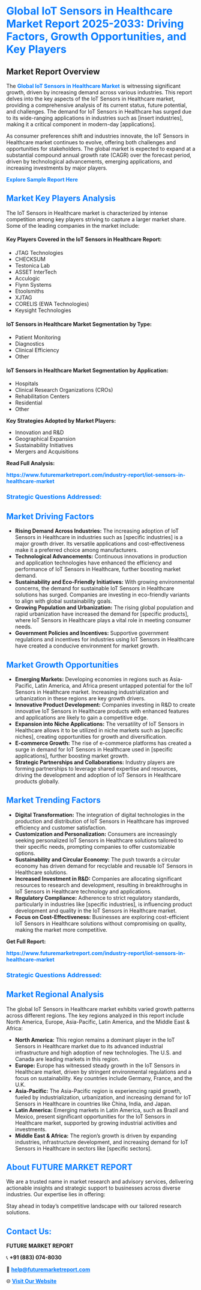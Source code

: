 <h1 style="color: #007BFF;">Global IoT Sensors in Healthcare Market Report 2025-2033: Driving Factors, Growth Opportunities, and Key Players</h1>

<section id="overview">
<h2>Market Report Overview</h2>
<p>The <a href="https://www.futuremarketreport.com/industry-report/iot-sensors-in-healthcare-market" style="color: #007BFF; text-decoration: none;"><strong>Global IoT Sensors in Healthcare Market</strong></a> is witnessing significant growth, driven by increasing demand across various industries. This report delves into the key aspects of the IoT Sensors in Healthcare market, providing a comprehensive analysis of its current status, future potential, and challenges. The demand for IoT Sensors in Healthcare has surged due to its wide-ranging applications in industries such as [insert industries], making it a critical component in modern-day [applications].</p>
<p>As consumer preferences shift and industries innovate, the IoT Sensors in Healthcare market continues to evolve, offering both challenges and opportunities for stakeholders. The global market is expected to expand at a substantial compound annual growth rate (CAGR) over the forecast period, driven by technological advancements, emerging applications, and increasing investments by major players.</p>
</section>

<section id="overview">
<p><a href="https://www.futuremarketreport.com/request-sample/reportId=46621" style="color: #007BFF; text-decoration: none;"><strong>Explore Sample Report Here</strong></a></p>
</section>

<section id="key-players">
<h2 style="color: #007BFF;">Market Key Players Analysis</h2>
<p>The IoT Sensors in Healthcare market is characterized by intense competition among key players striving to capture a larger market share. Some of the leading companies in the market include:</p>
<h4>Key Players Covered in the IoT Sensors in Healthcare Report:</h4>
<ul><li>JTAG Technologies</li><li>CHECKSUM</li><li>Testonica Lab</li><li>ASSET InterTech</li><li>Acculogic</li><li>Flynn Systems</li><li>Etoolsmiths</li><li>XJTAG</li><li>CORELIS (EWA Technologies)</li><li>Keysight Technologies</li></ul>
<h4>IoT Sensors in Healthcare Market Segmentation by Type:</h4>
<ul><li>Patient Monitoring</li><li>Diagnostics</li><li>Clinical Efficiency</li><li>Other</li></ul>

<h4>IoT Sensors in Healthcare Market Segmentation by Application:</h4>
<ul><li>Hospitals</li><li>Clinical Research Organizations (CROs)</li><li>Rehabilitation Centers</li><li>Residential</li><li>Other</li></ul>
<p><strong>Key Strategies Adopted by Market Players:</strong></p>
<ul>
<li>Innovation and R&D</li>
<li>Geographical Expansion</li>
<li>Sustainability Initiatives</li>
<li>Mergers and Acquisitions</li>
</ul>
</section>

<section>
<p><strong>Read Full Analysis: </strong></p><a href="https://www.futuremarketreport.com/industry-report/iot-sensors-in-healthcare-market" style="color: #007BFF; text-decoration: none;"><strong>https://www.futuremarketreport.com/industry-report/iot-sensors-in-healthcare-market</strong></a>
<h3 style="color: #007BFF;">Strategic Questions Addressed:</h3>
</section>

<section id="driving-factors">
<h2 style="color: #007BFF;">Market Driving Factors</h2>
<ul>
<li><strong>Rising Demand Across Industries:</strong> The increasing adoption of IoT Sensors in Healthcare in industries such as [specific industries] is a major growth driver. Its versatile applications and cost-effectiveness make it a preferred choice among manufacturers.</li>
<li><strong>Technological Advancements:</strong> Continuous innovations in production and application technologies have enhanced the efficiency and performance of IoT Sensors in Healthcare, further boosting market demand.</li>
<li><strong>Sustainability and Eco-Friendly Initiatives:</strong> With growing environmental concerns, the demand for sustainable IoT Sensors in Healthcare solutions has surged. Companies are investing in eco-friendly variants to align with global sustainability goals.</li>
<li><strong>Growing Population and Urbanization:</strong> The rising global population and rapid urbanization have increased the demand for [specific products], where IoT Sensors in Healthcare plays a vital role in meeting consumer needs.</li>
<li><strong>Government Policies and Incentives:</strong> Supportive government regulations and incentives for industries using IoT Sensors in Healthcare have created a conducive environment for market growth.</li>
</ul>
</section>

<section id="growth-opportunities">
<h2 style="color: #007BFF;">Market Growth Opportunities</h2>
<ul>
<li><strong>Emerging Markets:</strong> Developing economies in regions such as Asia-Pacific, Latin America, and Africa present untapped potential for the IoT Sensors in Healthcare market. Increasing industrialization and urbanization in these regions are key growth drivers.</li>
<li><strong>Innovative Product Development:</strong> Companies investing in R&D to create innovative IoT Sensors in Healthcare products with enhanced features and applications are likely to gain a competitive edge.</li>
<li><strong>Expansion into Niche Applications:</strong> The versatility of IoT Sensors in Healthcare allows it to be utilized in niche markets such as [specific niches], creating opportunities for growth and diversification.</li>
<li><strong>E-commerce Growth:</strong> The rise of e-commerce platforms has created a surge in demand for IoT Sensors in Healthcare used in [specific applications], further boosting market growth.</li>
<li><strong>Strategic Partnerships and Collaborations:</strong> Industry players are forming partnerships to leverage shared expertise and resources, driving the development and adoption of IoT Sensors in Healthcare products globally.</li>
</ul>
</section>

<section id="trending-factors">
<h2 style="color: #007BFF;">Market Trending Factors</h2>
<ul>
<li><strong>Digital Transformation:</strong> The integration of digital technologies in the production and distribution of IoT Sensors in Healthcare has improved efficiency and customer satisfaction.</li>
<li><strong>Customization and Personalization:</strong> Consumers are increasingly seeking personalized IoT Sensors in Healthcare solutions tailored to their specific needs, prompting companies to offer customizable options.</li>
<li><strong>Sustainability and Circular Economy:</strong> The push towards a circular economy has driven demand for recyclable and reusable IoT Sensors in Healthcare solutions.</li>
<li><strong>Increased Investment in R&D:</strong> Companies are allocating significant resources to research and development, resulting in breakthroughs in IoT Sensors in Healthcare technology and applications.</li>
<li><strong>Regulatory Compliance:</strong> Adherence to strict regulatory standards, particularly in industries like [specific industries], is influencing product development and quality in the IoT Sensors in Healthcare market.</li>
<li><strong>Focus on Cost-Effectiveness:</strong> Businesses are exploring cost-efficient IoT Sensors in Healthcare solutions without compromising on quality, making the market more competitive.</li>
</ul>
</section>

<section>
<p><strong>Get Full Report: </strong></p><a href="https://www.futuremarketreport.com/industry-report/iot-sensors-in-healthcare-market" style="color: #007BFF; text-decoration: none;"><strong>https://www.futuremarketreport.com/industry-report/iot-sensors-in-healthcare-market</strong></a>
<h3 style="color: #007BFF;">Strategic Questions Addressed:</h3>
</section>


<section id="regional-analysis">
<h2 style="color: #007BFF;">Market Regional Analysis</h2>
<p>The global IoT Sensors in Healthcare market exhibits varied growth patterns across different regions. The key regions analyzed in this report include North America, Europe, Asia-Pacific, Latin America, and the Middle East & Africa:</p>
<ul>
<li><strong>North America:</strong> This region remains a dominant player in the IoT Sensors in Healthcare market due to its advanced industrial infrastructure and high adoption of new technologies. The U.S. and Canada are leading markets in this region.</li>
<li><strong>Europe:</strong> Europe has witnessed steady growth in the IoT Sensors in Healthcare market, driven by stringent environmental regulations and a focus on sustainability. Key countries include Germany, France, and the U.K.</li>
<li><strong>Asia-Pacific:</strong> The Asia-Pacific region is experiencing rapid growth, fueled by industrialization, urbanization, and increasing demand for IoT Sensors in Healthcare in countries like China, India, and Japan.</li>
<li><strong>Latin America:</strong> Emerging markets in Latin America, such as Brazil and Mexico, present significant opportunities for the IoT Sensors in Healthcare market, supported by growing industrial activities and investments.</li>
<li><strong>Middle East & Africa:</strong> The region’s growth is driven by expanding industries, infrastructure development, and increasing demand for IoT Sensors in Healthcare in sectors like [specific sectors].</li>
</ul>
</section>

<footer>
<h2 style="color: #007BFF;">About FUTURE MARKET REPORT</h2>
<p>We are a trusted name in market research and advisory services, delivering actionable insights and strategic support to businesses across diverse industries. Our expertise lies in offering:</p>

<p>Stay ahead in today’s competitive landscape with our tailored research solutions.</p>

<h2 style="color: #007BFF;">Contact Us:</h2>
<p><strong>FUTURE MARKET REPORT</strong></p>
<p>📞 <strong>+91 (883) 074-8030</strong></p>
<p>📧 <strong><a href="mailto:help@futuremarketreport.com" style="color: #007BFF;">help@futuremarketreport.com</a></strong></p>
<p>🌐 <strong><a href="https://www.futuremarketreport.com/" style="color: #007BFF;">Visit Our Website</a></strong></p>
</footer>